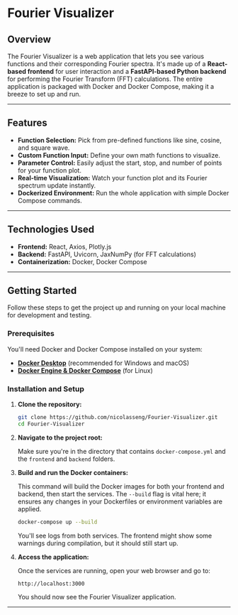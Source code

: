 # Fourier Visualizer

## Overview

The Fourier Visualizer is a web application that lets you see various functions and their corresponding Fourier spectra. It's made up of a **React-based frontend** for user interaction and a **FastAPI-based Python backend** for performing the Fourier Transform (FFT) calculations. The entire application is packaged with Docker and Docker Compose, making it a breeze to set up and run.

---

## Features

* **Function Selection:** Pick from pre-defined functions like sine, cosine, and square wave.
* **Custom Function Input:** Define your own math functions to visualize.
* **Parameter Control:** Easily adjust the start, stop, and number of points for your function plot.
* **Real-time Visualization:** Watch your function plot and its Fourier spectrum update instantly.
* **Dockerized Environment:** Run the whole application with simple Docker Compose commands.

---

## Technologies Used

* **Frontend:** React, Axios, Plotly.js
* **Backend:** FastAPI, Uvicorn, JaxNumPy (for FFT calculations)
* **Containerization:** Docker, Docker Compose

---

## Getting Started

Follow these steps to get the project up and running on your local machine for development and testing.

### Prerequisites

You'll need Docker and Docker Compose installed on your system:

* [**Docker Desktop**](https://www.docker.com/products/docker-desktop/) (recommended for Windows and macOS)
* [**Docker Engine & Docker Compose**](https://docs.docker.com/engine/install/) (for Linux)

### Installation and Setup

1.  **Clone the repository:**

    ```bash
    git clone https://github.com/nicolasseng/Fourier-Visualizer.git
    cd Fourier-Visualizer
    ```

2.  **Navigate to the project root:**

    Make sure you're in the directory that contains `docker-compose.yml` and the `frontend` and `backend` folders.

3.  **Build and run the Docker containers:**

    This command will build the Docker images for both your frontend and backend, then start the services. The `--build` flag is vital here; it ensures any changes in your Dockerfiles or environment variables are applied.

    ```bash
    docker-compose up --build
    ```

    You'll see logs from both services. The frontend might show some warnings during compilation, but it should still start up.

4.  **Access the application:**

    Once the services are running, open your web browser and go to:

    ```
    http://localhost:3000
    ```

    You should now see the Fourier Visualizer application.

---
